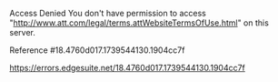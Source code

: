 Access Denied
You don't have permission to access "http://www.att.com/legal/terms.attWebsiteTermsOfUse.html" on this server.

Reference #18.4760d017.1739544130.1904cc7f

https://errors.edgesuite.net/18.4760d017.1739544130.1904cc7f